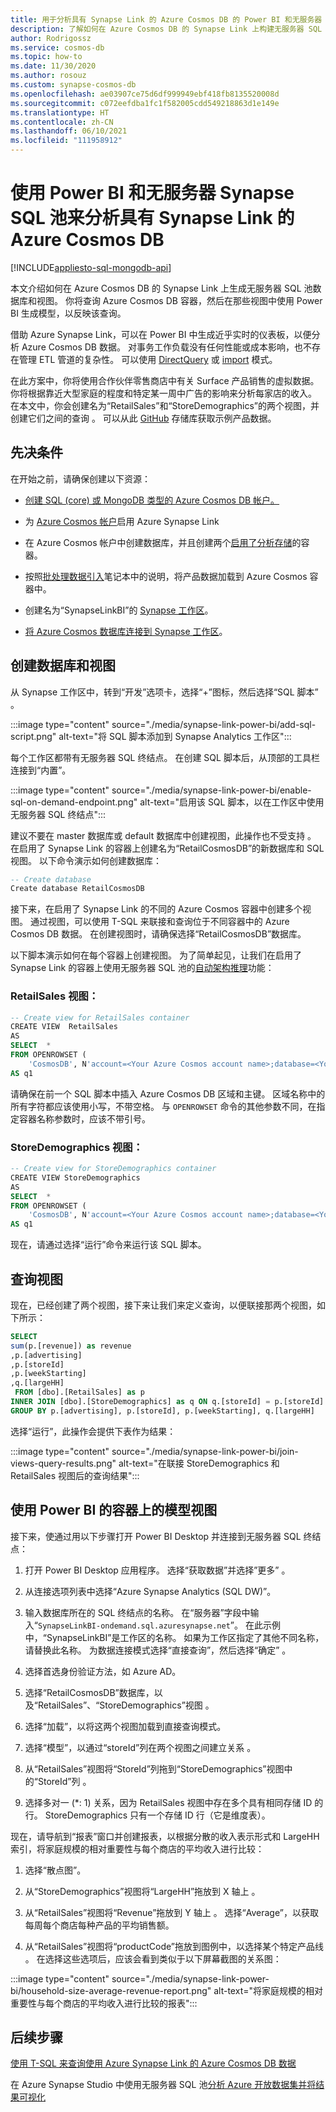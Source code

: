 ```yaml
---
title: 用于分析具有 Synapse Link 的 Azure Cosmos DB 的 Power BI 和无服务器 SQL 池
description: 了解如何在 Azure Cosmos DB 的 Synapse Link 上构建无服务器 SQL 池数据库和视图，查询 Azure Cosmos DB 容器，然后在这些视图中使用 Power BI 来生成模型。
author: Rodrigossz
ms.service: cosmos-db
ms.topic: how-to
ms.date: 11/30/2020
ms.author: rosouz
ms.custom: synapse-cosmos-db
ms.openlocfilehash: ae03907ce75d6df999949ebf418fb8135520008d
ms.sourcegitcommit: c072eefdba1fc1f582005cdd549218863d1e149e
ms.translationtype: HT
ms.contentlocale: zh-CN
ms.lasthandoff: 06/10/2021
ms.locfileid: "111958912"
---
```

# <a name="use-power-bi-and-serverless-synapse-sql-pool-to-analyze-azure-cosmos-db-data-with-synapse-link"></a>使用 Power BI 和无服务器 Synapse SQL 池来分析具有 Synapse Link 的 Azure Cosmos DB 
[!INCLUDE[appliesto-sql-mongodb-api](includes/appliesto-sql-mongodb-api.md)]

本文介绍如何在 Azure Cosmos DB 的 Synapse Link 上生成无服务器 SQL 池数据库和视图。 你将查询 Azure Cosmos DB 容器，然后在那些视图中使用 Power BI 生成模型，以反映该查询。

借助 Azure Synapse Link，可以在 Power BI 中生成近乎实时的仪表板，以便分析 Azure Cosmos DB 数据。 对事务工作负载没有任何性能或成本影响，也不存在管理 ETL 管道的复杂性。 可以使用 [DirectQuery](/power-bi/connect-data/service-dataset-modes-understand#directquery-mode) 或 [import](/power-bi/connect-data/service-dataset-modes-understand#import-mode) 模式。 

在此方案中，你将使用合作伙伴零售商店中有关 Surface 产品销售的虚拟数据。 你将根据靠近大型家庭的程度和特定某一周中广告的影响来分析每家店的收入。 在本文中，你会创建名为“RetailSales”和“StoreDemographics”的两个视图，并创建它们之间的查询 。 可以从此 [GitHub](https://github.com/Azure-Samples/Synapse/tree/main/Notebooks/PySpark/Synapse%20Link%20for%20Cosmos%20DB%20samples/Retail/RetailData) 存储库获取示例产品数据。

## <a name="prerequisites"></a>先决条件

在开始之前，请确保创建以下资源：

* [创建 SQL (core) 或 MongoDB 类型的 Azure Cosmos DB 帐户。](create-cosmosdb-resources-portal.md)

* 为 [Azure Cosmos 帐户](configure-synapse-link.md#enable-synapse-link)启用 Azure Synapse Link

* 在 Azure Cosmos 帐户中创建数据库，并且创建两个[启用了分析存储](configure-synapse-link.md#create-analytical-ttl)的容器。

* 按照[批处理数据引入](https://github.com/Azure-Samples/Synapse/blob/main/Notebooks/PySpark/Synapse%20Link%20for%20Cosmos%20DB%20samples/Retail/spark-notebooks/pyspark/1CosmoDBSynapseSparkBatchIngestion.ipynb)笔记本中的说明，将产品数据加载到 Azure Cosmos 容器中。

* 创建名为“SynapseLinkBI”的 [Synapse 工作区](../synapse-analytics/quickstart-create-workspace.md)。

* [将 Azure Cosmos 数据库连接到 Synapse 工作区](../synapse-analytics/synapse-link/how-to-connect-synapse-link-cosmos-db.md?toc=/azure/cosmos-db/toc.json&bc=/azure/cosmos-db/breadcrumb/toc.json)。

## <a name="create-a-database-and-views"></a>创建数据库和视图

从 Synapse 工作区中，转到“开发”选项卡，选择“+”图标，然后选择“SQL 脚本”  。

:::image type="content" source="./media/synapse-link-power-bi/add-sql-script.png" alt-text="将 SQL 脚本添加到 Synapse Analytics 工作区":::

每个工作区都带有无服务器 SQL 终结点。 在创建 SQL 脚本后，从顶部的工具栏连接到“内置”。

:::image type="content" source="./media/synapse-link-power-bi/enable-sql-on-demand-endpoint.png" alt-text="启用该 SQL 脚本，以在工作区中使用无服务器 SQL 终结点":::

建议不要在 master 数据库或 default 数据库中创建视图，此操作也不受支持 。 在启用了 Synapse Link 的容器上创建名为“RetailCosmosDB”的新数据库和 SQL 视图。 以下命令演示如何创建数据库：

```sql
-- Create database
Create database RetailCosmosDB
```

接下来，在启用了 Synapse Link 的不同的 Azure Cosmos 容器中创建多个视图。 通过视图，可以使用 T-SQL 来联接和查询位于不同容器中的 Azure Cosmos DB 数据。  在创建视图时，请确保选择“RetailCosmosDB”数据库。

以下脚本演示如何在每个容器上创建视图。 为了简单起见，让我们在启用了 Synapse Link 的容器上使用无服务器 SQL 池的[自动架构推理](analytical-store-introduction.md#analytical-schema)功能：


### <a name="retailsales-view"></a>RetailSales 视图：

```sql
-- Create view for RetailSales container
CREATE VIEW  RetailSales
AS  
SELECT  *
FROM OPENROWSET (
    'CosmosDB', N'account=<Your Azure Cosmos account name>;database=<Your Azure Cosmos database name>;region=<Your Azure Cosmos DB Region>;key=<Your Azure Cosmos DB key here>',RetailSales)
AS q1
```

请确保在前一个 SQL 脚本中插入 Azure Cosmos DB 区域和主键。 区域名称中的所有字符都应该使用小写，不带空格。 与 `OPENROWSET` 命令的其他参数不同，在指定容器名称参数时，应该不带引号。

### <a name="storedemographics-view"></a>StoreDemographics 视图：

```sql
-- Create view for StoreDemographics container
CREATE VIEW StoreDemographics
AS  
SELECT  *
FROM OPENROWSET (
    'CosmosDB', N'account=<Your Azure Cosmos account name>;database=<Your Azure Cosmos database name>;region=<Your Azure Cosmos DB Region>;key=<Your Azure Cosmos DB key here>', StoreDemographics)
AS q1
```

现在，请通过选择“运行”命令来运行该 SQL 脚本。

## <a name="query-the-views"></a>查询视图

现在，已经创建了两个视图，接下来让我们来定义查询，以便联接那两个视图，如下所示：

```sql
SELECT 
sum(p.[revenue]) as revenue
,p.[advertising]
,p.[storeId]
,p.[weekStarting]
,q.[largeHH]
 FROM [dbo].[RetailSales] as p
INNER JOIN [dbo].[StoreDemographics] as q ON q.[storeId] = p.[storeId]
GROUP BY p.[advertising], p.[storeId], p.[weekStarting], q.[largeHH]
```

选择“运行”，此操作会提供下表作为结果：

:::image type="content" source="./media/synapse-link-power-bi/join-views-query-results.png" alt-text="在联接 StoreDemographics 和 RetailSales 视图后的查询结果":::

## <a name="model-views-over-containers-with-power-bi"></a>使用 Power BI 的容器上的模型视图

接下来，使通过用以下步骤打开 Power BI Desktop 并连接到无服务器 SQL 终结点：

1. 打开 Power BI Desktop 应用程序。 选择“获取数据”并选择”更多” 。

1. 从连接选项列表中选择“Azure Synapse Analytics (SQL DW)”。

1. 输入数据库所在的 SQL 终结点的名称。 在“服务器”字段中输入“`SynapseLinkBI-ondemand.sql.azuresynapse.net`”。 在此示例中，“SynapseLinkBI”是工作区的名称。 如果为工作区指定了其他不同名称，请替换此名称。 为数据连接模式选择“直接查询”，然后选择“确定” 。

1. 选择首选身份验证方法，如 Azure AD。

1. 选择“RetailCosmosDB”数据库，以及“RetailSales”、“StoreDemographics”视图  。

1. 选择“加载”，以将这两个视图加载到直接查询模式。

1. 选择“模型”，以通过“storeId”列在两个视图之间建立关系 。

1. 从“RetailSales”视图将“StoreId”列拖到“StoreDemographics”视图中的“StoreId”列   。

1. 选择多对一 (*: 1) 关系，因为 RetailSales 视图中存在多个具有相同存储 ID 的行。 StoreDemographics 只有一个存储 ID 行（它是维度表）。

现在，请导航到“报表”窗口并创建报表，以根据分散的收入表示形式和 LargeHH 索引，将家庭规模的相对重要性与每个商店的平均收入进行比较：

1. 选择“散点图”。

1. 从“StoreDemographics”视图将“LargeHH”拖放到 X 轴上 。

1. 从“RetailSales”视图将“Revenue”拖放到 Y 轴上 。 选择“Average”，以获取每周每个商店每种产品的平均销售额。

1. 从“RetailSales”视图将“productCode”拖放到图例中，以选择某个特定产品线 。
在选择这些选项后，应该会看到类似于以下屏幕截图的关系图：

:::image type="content" source="./media/synapse-link-power-bi/household-size-average-revenue-report.png" alt-text="将家庭规模的相对重要性与每个商店的平均收入进行比较的报表":::

## <a name="next-steps"></a>后续步骤

[使用 T-SQL 来查询使用 Azure Synapse Link 的 Azure Cosmos DB 数据](../synapse-analytics/sql/query-cosmos-db-analytical-store.md)

在 Azure Synapse Studio 中使用无服务器 SQL 池[分析 Azure 开放数据集并将结果可视化](../synapse-analytics/sql/tutorial-data-analyst.md)